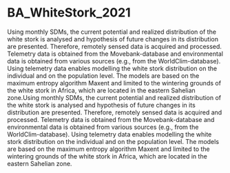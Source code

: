 # BA_WhiteStork_2021

Using monthly SDMs, the current potential and realized distribution of the white stork is analysed and hypothesis of future changes in its distribution are presented. 
Therefore, remotely sensed data is acquired and processed. Telemetry data is obtained from the Movebank-database and environmental data is obtained from various sources (e.g., from the WorldClim-database). Using telemetry data enables modelling the white stork distribution on the individual and on the population level. The models are based on the maximum entropy algorithm Maxent and limited to the wintering grounds of the white stork in Africa, which are located in the eastern Sahelian zone.Using monthly SDMs, the current potential and realized distribution of the white stork is analysed and hypothesis of future changes in its distribution are presented. Therefore, remotely sensed data is acquired and processed. Telemetry data is obtained from the Movebank-database and environmental data is obtained from various sources (e.g., from the WorldClim-database). Using telemetry data enables modelling the white stork distribution on the individual and on the population level. The models are based on the maximum entropy algorithm Maxent and limited to the wintering grounds of the white stork in Africa, which are located in the eastern Sahelian zone.
